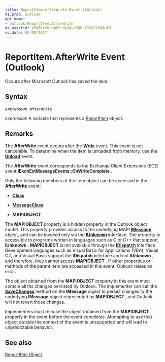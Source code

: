 ```yaml
---
title: ReportItem.AfterWrite Event (Outlook)
ms.prod: outlook
api_name:
- Outlook.ReportItem.AfterWrite
ms.assetid: a585b4f0-9453-da34-6360-f7cb72943af9
ms.date: 06/08/2017
---
```



# ReportItem.AfterWrite Event (Outlook)

Occurs after Microsoft Outlook has saved the item.


## Syntax

 _expression_. `AfterWrite`

 _expression_ A variable that represents a [ReportItem](./Outlook.ReportItem.md) object.


## Remarks

The  **AfterWrite** event occurs after the **[Write](Outlook.ReportItem.Write.md)** event. This event is not cancelable. To determine when the item is unloaded from memory, use the **[Unload](Outlook.ReportItem.Unload.md)** event.

The  **AfterWrite** event corresponds to the Exchange Client Extensions (ECE) event **IExchExtMessageEvents::OnWriteComplete** .

Only the following members of the item object can be accessed in the  **AfterWrite** event:


-  **[Class](Outlook.ReportItem.Class.md)**
    
-  **[MessageClass](Outlook.ReportItem.MessageClass.md)**
    
-  **MAPIOBJECT**
    
The  **MAPIOBJECT** property is a hidden property in the Outlook object model. This property provides access to the underlying MAPI **[IMessage](http://msdn.microsoft.com/en-us/library/cc842097%28office.14%29.aspx)** object, and can be invoked only via the **[IUnknown](http://msdn.microsoft.com/en-us/library/ms680509%28VS.85%29.aspx)** interface. The property is accessible to programs written in languages such as C or C++ that support **IUnknown** . **MAPIOBJECT** is not available through the **[IDispatch](https://msdn.microsoft.com/en-us/library/ms221608.aspx)** interface. Development languages such as Visual Basic for Applications (VBA), Visual C#, and Visual Basic support the **IDispatch** interface and not **IUnknown** , and therefore, they cannot access **MAPIOBJECT** . If other properties or methods of the parent item are accessed in this event, Outlook raises an error.

The object obtained from the  **MAPIOBJECT** property in this event must contain all the changes persisted by Outlook. The implementer can call the **[SaveChanges](http://msdn.microsoft.com/en-us/library/cc842181%28office.14%29.aspx)** method on the **IMessage** object to persist changes to the underlying **IMessage** object represented by **MAPIOBJECT** , and Outlook will not revert those changes.

Implementers must release the object obtained from the  **MAPIOBJECT** property in the event before the event completes. Attempting to use that object outside the context of the event is unsupported and will lead to unpredictable behavior.


## See also


[ReportItem Object](Outlook.ReportItem.md)

